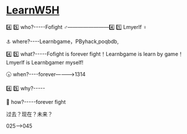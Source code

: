 # [LearnW5H](LearnW5H)

:four: :five: who?-----Fofight :male_sign:————————:four: :one: Lmyerlf :female_sign:

:anchor: where?----Learnbgame，PByhack,poqbdb,

:four: :five: what?-----Fofight is forever fight！Learnbgame is learn by game！Lmyerlf is Learnbgamer myself!

:clock530: when?----forever————>1314

:four: :five: why?-----

:repeat_one: how?-----forever fight


过去？现在？未来？

025——>045
